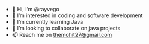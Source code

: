 - 👋 Hi, I’m @rayvego
- 👀 I’m interested in coding and software development
- 🌱 I’m currently learning Java
- 💞️ I’m looking to collaborate on java projects
- 📫 Reach me on themohit27@gmail.com

<!---
rayvego/rayvego is a ✨ special ✨ repository because its `README.md` (this file) appears on your GitHub profile.
You can click the Preview link to take a look at your changes.
--->
